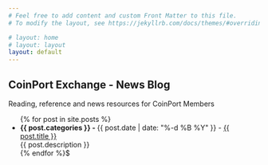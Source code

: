 ```yaml
---
# Feel free to add content and custom Front Matter to this file.
# To modify the layout, see https://jekyllrb.com/docs/themes/#overriding-theme-defaults

# layout: home
# layout: layout
layout: default
---
```


## CoinPort Exchange - News Blog

Reading, reference and news resources for CoinPort Members
    <script>
      const queryString = window.location.search;
      const urlParams = new URLSearchParams(queryString);
      const theme = urlParams.get('theme');
      const className = theme=='dark-mode'?'dark-mode':'light-mode';
      document.body.classList.toggle(className);
      console.log(theme);
    </script>
<ul>
  {% for post in site.posts %}
    <li>
      <b>{{ post.categories }} - </b> {{ post.date  | date: "%-d %B %Y" }} - <a href="{{ post.url }}?theme=dark-mode">{{ post.title }}</a><br />
      {{ post.description }}<br />
    </li>
  {% endfor %}$
</ul>
